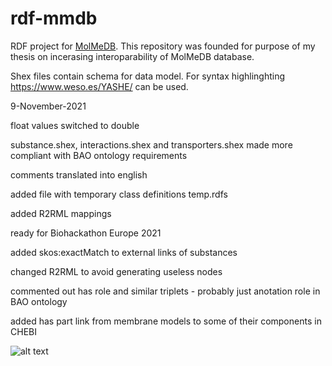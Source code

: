 # rdf-mmdb
RDF project for [MolMeDB](https://molmedb.upol.cz/). This repository was founded for purpose of my thesis on incerasing interoparability of MolMeDB database.

Shex files contain schema for data model. For syntax highlinghting https://www.weso.es/YASHE/ can be used.


9-November-2021

float values switched to double

substance.shex, interactions.shex and transporters.shex made more compliant with BAO ontology requirements

comments translated into english

added file with temporary class definitions temp.rdfs

added R2RML mappings

ready for Biohackathon Europe 2021

added skos:exactMatch to external links of substances


changed R2RML to avoid generating useless nodes

commented out has role and similar triplets - probably just anotation role in BAO ontology

added has part link from membrane models to some of their components in CHEBI


![alt text](https://i.redd.it/f06bdrfictf31.jpg "honest work")